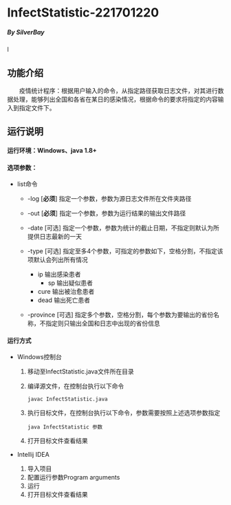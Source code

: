 # InfectStatistic-221701220

##### By SilverBay

l

## 功能介绍

&emsp;&emsp;疫情统计程序：根据用户输入的命令，从指定路径获取日志文件，对其进行数据处理，能够列出全国和各省在某日的感染情况，根据命令的要求将指定的内容输入到指定文件下。



## 运行说明

#### 运行环境：Windows、java 1.8+

#### 选项参数：

* list命令

  	* -log  [**必须**]  指定一个参数，参数为源日志文件所在文件夹路径
  	* -out  [**必须**]  指定一个参数，参数为运行结果的输出文件路径
  	* -date  [可选]  指定一个参数，参数为统计的截止日期，不指定则默认为所提供日志最新的一天
   * -type  [可选]  指定至多4个参数，可指定的参数如下，空格分割，不指定该项默认会列出所有情况
     	* ip  输出感染患者
          	* sp  输出疑似患者
     	* cure  输出被治愈患者
     	* dead  输出死亡患者

  * -province  [可选]  指定多个参数，空格分割，每个参数为要输出的省份名称，不指定则只输出全国和日志中出现的省份信息

#### 运行方式

* Windows控制台

   1. 移动至InfectStatistic.java文件所在目录

   2. 编译源文件，在控制台执行以下命令

      ```
      javac InfectStatistic.java
      ```

  3. 执行目标文件，在控制台执行以下命令，参数需要按照上述选项参数指定

     ```
     java InfectStatistic 参数
     ```

  4. 打开目标文件查看结果

* Intellij IDEA

  1. 导入项目
  2. 配置运行参数Program arguments
  3. 运行
  4. 打开目标文件查看结果